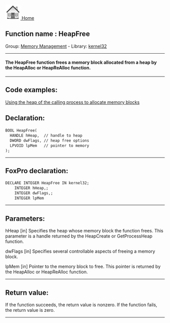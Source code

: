 [<img src="../../images/home.png"> Home ](https://github.com/VFPX/Win32API)  

## Function name : HeapFree
Group: [Memory Management](../../functions_group.md#Memory_Management)  -  Library: [kernel32](../../libraries.md#kernel32)  
***  


#### The HeapFree function frees a memory block allocated from a heap by the HeapAlloc or HeapReAlloc function.
***  


## Code examples:
[Using the heap of the calling process to allocate memory blocks](../../samples/sample_199.md)  

## Declaration:
```foxpro  
BOOL HeapFree(
  HANDLE hHeap,  // handle to heap
  DWORD dwFlags, // heap free options
  LPVOID lpMem   // pointer to memory
);  
```  
***  


## FoxPro declaration:
```foxpro  
DECLARE INTEGER HeapFree IN kernel32;
	INTEGER hHeap,;
	INTEGER dwFlags,;
	INTEGER lpMem  
```  
***  


## Parameters:
hHeap 
[in] Specifies the heap whose memory block the function frees. This parameter is a handle returned by the HeapCreate or GetProcessHeap function. 

dwFlags 
[in] Specifies several controllable aspects of freeing a memory block. 

lpMem 
[in] Pointer to the memory block to free. This pointer is returned by the HeapAlloc or HeapReAlloc function. 
  
***  


## Return value:
If the function succeeds, the return value is nonzero. If the function fails, the return value is zero.  
***  

